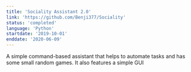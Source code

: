 ```yaml
---
title: 'Sociality Assistant 2.0'
link: 'https://github.com/Benji377/Sociality'
status: 'completed'
language: 'Python'
startdate: '2019-10-01'
enddate: '2020-06-09'
---
```


A simple command-based assistant that helps to automate tasks and has some small random games.
It also features a simple GUI